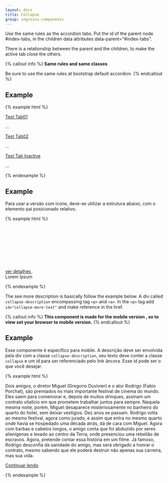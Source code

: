 ```yaml
---
layout: docs
title: Collapse
group: ingresso-components
---
```


Use the same rules as the accordion tabs. Put the id of the parent node #index-tabs, in the children data attributes data-parent="#index-tabs".

There is a relationship between the parent and the children, to make the active tab close the others.

{% callout info %}
**Same rules and same classes**  

Be sure to use the same rules at bootstrap default accordion.
{% endcallout %}

## Example

{% example html %}

<!-- first tab -->
<a class="tab-accordion collapsed model1" role="button" data-toggle="collapse" data-parent="#tab" href="#tab-main-content01" aria-expanded="true" aria-controls="tab-main-content01">Test Tab01</a>
<div id="tab-main-content01" class="tab-content collapse">
   <div class="tab-cont-wp">...</div>
</div>

<!-- second tab -->
<a class="tab-accordion collapsed model2" role="button" data-toggle="collapse" data-parent="#tab" href="#tab-main-content02" aria-expanded="true" aria-controls="tab-main-content02">Test Tab02</a>
<div id="tab-main-content02" class="tab-content collapse">
   <div class="tab-cont-wp">...</div>
</div>

<!-- inactive tab -->
<a class="tab-accordion collapsed model2 tab-inactive" role="button" data-toggle="collapse" data-parent="#tab" href="#tab-main-contentInactive" aria-expanded="true" aria-controls="tab-main-contentInactive">Test Tab Inactive</a>
<div id="tab-main-contentInactive" class="tab-content tab-inactive collapse">
   <div class="tab-cont-wp">...</div>
</div>

{% endexample %}

## Example
Para usar a versão com icone, deve-se utilizar a estrutura abaixo, com o elemento pai posicionado relativo.

{% example html %}

<!-- icon tab -->
<div style="position:relative;">
<a class="icon-accordion collapsed" role="button" data-toggle="collapse" href="#tab-main-content03">
  <span class="ia-txt">ver detalhes</span>
  <span class="ic-rounded ic-rd-ingresso">
    <svg class="svg-icon">
      <use xmlns:xlink="http://www.w3.org/1999/xlink" xlink:href="#icon-arrow2-1"></use>
    </svg>
</span>
</a>
</div>
<div id="tab-main-content03" class="tab-content collapse">
   <div class="tab-cont-wp">Lorem Ipsum</div>
</div>

{% endexample %}

The see more description is basically follow the example below. A div called `collapse-description` encompassing tag `<p>` and `<a>`. In the `<p>` tag add `id="collapse-more-text"` and make reference in the href.

{% callout info %}
**This component is made for the mobile version , so to view set your browser to mobile version.**
{% endcallout %} 

## Example

Esse componente é específico para mobile. A descrição deve ser envolvida pela div com a classe `collapse-description`, seu texto deve conter a classe `collapse` e um id para ser referenciado pelo link âncora. Esse id pode ser o que você desejar.

{% example html %}

<div class="collapse-description">
  <p class="collapse" id="collapse-more-text">Dois amigos, o diretor Miguel (Gregorio Duvivier) e o ator Rodrigo (Fabio Porchat), são premiados no mais importante festival de cinema do mundo. Eles saem para comemorar e, depois de muitos drinques, assinam um contrato vitalício em que prometem trabalhar juntos para sempre. Naquela mesma noite, porém, Miguel desaparece misteriosamente no banheiro do quarto do hotel, sem deixar vestígios. Dez anos se passam. Rodrigo volta ao mesmo festival, agora como jurado, e assim que entra no mesmo quarto onde havia se hospedado uma década atrás, dá de cara com Miguel. Agora com barbas e cabelos longos, o amigo conta que foi abduzido por seres alienígenas e levado ao centro da Terra, onde presenciou uma rebelião de escravos. Agora, pretende contar essa história em um filme. Já famoso, Rodrigo desconfia da sanidade do amigo, mas será obrigado a honrar o contrato, mesmo sabendo que ele poderá destruir não apenas sua carreira, mas sua vida.</p>
  <a data-toggle="collapse" class="collapse-see-more text-xs-center collapsed" href="#collapse-more-text">Continuar lendo</a>
</div>

{% endexample %}
